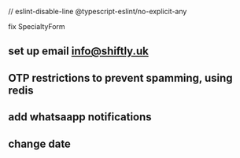 // eslint-disable-line @typescript-eslint/no-explicit-any

fix  SpecialtyForm
## set up email info@shiftly.uk


##  OTP restrictions to prevent spamming, using redis

## add whatsaapp notifications

## change date
